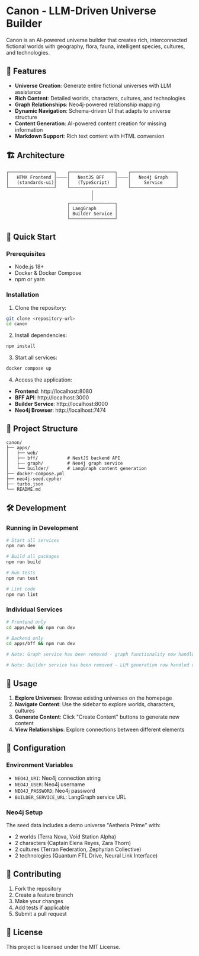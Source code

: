 # Canon - LLM-Driven Universe Builder

Canon is an AI-powered universe builder that creates rich, interconnected fictional worlds with geography, flora, fauna, intelligent species, cultures, and technologies.

## 🌟 Features

- **Universe Creation**: Generate entire fictional universes with LLM assistance
- **Rich Content**: Detailed worlds, characters, cultures, and technologies
- **Graph Relationships**: Neo4j-powered relationship mapping
- **Dynamic Navigation**: Schema-driven UI that adapts to universe structure
- **Content Generation**: AI-powered content creation for missing information
- **Markdown Support**: Rich text content with HTML conversion

## 🏗️ Architecture

```
┌─────────────────┐    ┌─────────────────┐    ┌─────────────────┐
│   HTMX Frontend │────│   NestJS BFF    │────│   Neo4j Graph   │
│   (standards-ui)│    │   (TypeScript)  │    │     Service     │
└─────────────────┘    └─────────────────┘    └─────────────────┘
                                │
                                │
                       ┌─────────────────┐
                       │ LangGraph       │
                       │ Builder Service │
                       └─────────────────┘
```

## 🚀 Quick Start

### Prerequisites

- Node.js 18+
- Docker & Docker Compose
- npm or yarn

### Installation

1. Clone the repository:

```bash
git clone <repository-url>
cd canon
```

2. Install dependencies:

```bash
npm install
```

3. Start all services:

```bash
docker compose up
```

4. Access the application:

- **Frontend**: http://localhost:8080
- **BFF API**: http://localhost:3000
- **Builder Service**: http://localhost:8000
- **Neo4j Browser**: http://localhost:7474

## 📁 Project Structure

```
canon/
├── apps/
│   ├── web/
│   ├── bff/           # NestJS backend API
│   ├── graph/         # Neo4j graph service
│   └── builder/       # LangGraph content generation
├── docker-compose.yml
├── neo4j-seed.cypher
├── turbo.json
└── README.md
```

## 🛠️ Development

### Running in Development

```bash
# Start all services
npm run dev

# Build all packages
npm run build

# Run tests
npm run test

# Lint code
npm run lint
```

### Individual Services

```bash
# Frontend only
cd apps/web && npm run dev

# Backend only
cd apps/bff && npm run dev

# Note: Graph service has been removed - graph functionality now handled directly by BFF

# Note: Builder service has been removed - LLM generation now handled directly by BFF
```

## 🎯 Usage

1. **Explore Universes**: Browse existing universes on the homepage
2. **Navigate Content**: Use the sidebar to explore worlds, characters, cultures
3. **Generate Content**: Click "Create Content" buttons to generate new content
4. **View Relationships**: Explore connections between different elements

## 🔧 Configuration

### Environment Variables

- `NEO4J_URI`: Neo4j connection string
- `NEO4J_USER`: Neo4j username
- `NEO4J_PASSWORD`: Neo4j password
- `BUILDER_SERVICE_URL`: LangGraph service URL

### Neo4j Setup

The seed data includes a demo universe "Aetheria Prime" with:

- 2 worlds (Terra Nova, Void Station Alpha)
- 2 characters (Captain Elena Reyes, Zara Thorn)
- 2 cultures (Terran Federation, Zephyrian Collective)
- 2 technologies (Quantum FTL Drive, Neural Link Interface)

## 🤝 Contributing

1. Fork the repository
2. Create a feature branch
3. Make your changes
4. Add tests if applicable
5. Submit a pull request

## 📄 License

This project is licensed under the MIT License.
